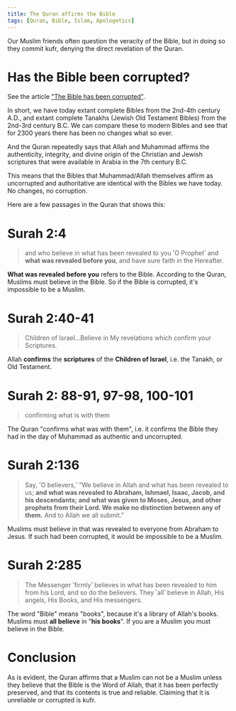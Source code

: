```yaml
---
title: The Quran affirms the Bible
tags: [Quran, Bible, Islam, Apologetics]
---
```


Our Muslim friends often question the veracity of the Bible, but in doing so they commit kufr, denying the direct revelation of the Quran.

# Has the Bible been corrupted?

See the article ["The Bible has been corrupted"](/the-Bible-has-been-corrupted).

In short, we have today extant complete Bibles from the 2nd-4th century A.D., and extant complete Tanakhs (Jewish Old Testament Bibles) from the 2nd-3rd century B.C. We can compare these to modern Bibles and see that for 2300 years there has been no changes what so ever.

And the Quran repeatedly says that Allah and Muhammad affirms the authenticity, integrity, and divine origin of the Christian and Jewish scriptures that were available in Arabia in the 7th century B.C.

This means that the Bibles that Muhammad/Allah themselves affirm as uncorrupted and authoritative are identical with the Bibles we have today. No changes, no corruption.

Here are a few passages in the Quran that shows this:

# Surah 2:4 

> and who believe in what has been revealed to you ˹O Prophet˺ and **what was revealed before you**, and have sure faith in the Hereafter.

**What was revealed before you** refers to the Bible. According to the Quran, Muslims must believe in the Bible. So if the Bible is corrupted, it's impossible to be a Muslim.

# Surah 2:40-41

> Children of Israel…Believe in My revelations which confirm your Scriptures.

Allah **confirms** the **scriptures** of the  **Children of Israel**, i.e. the Tanakh, or Old Testament. 

# Surah 2: 88-91, 97-98, 100-101

> confirming what is with them

The Quran "confirms what was with them", i.e. it confirms the Bible they had in the day of Muhammad as authentic and uncorrupted. 

# Surah 2:136

> Say, ˹O believers,˺ “We believe in Allah and what has been revealed to us; **and what was revealed to Abraham, Ishmael, Isaac, Jacob, and his descendants; and what was given to Moses, Jesus, and other prophets from their Lord. We make no distinction between any of them.** And to Allah we all submit.”

Muslims must believe in that was revealed to everyone from Abraham to Jesus. If such had been corrupted, it would be impossible to be a Muslim.

# Surah 2:285

> The Messenger ˹firmly˺ believes in what has been revealed to him from his Lord, and so do the believers. They ˹all˺ believe in Allah, His angels, His Books, and His messengers. 

The word "Bible" means "books", because it's a library of Allah's books. Muslims must **all believe** in "**his books**". If you are a Muslim you must believe in the Bible.



# Conclusion

As is evident, the Quran affirms that a Muslim can not be a Muslim unless they believe that the Bible is the Word of Allah, that it has been perfectly preserved, and that its contents is true and reliable. Claiming that it is unreliable or corrupted is kufr.
